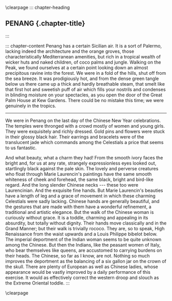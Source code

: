 \clearpage
::: chapter-heading
## PENANG {.chapter-title}
:::

::: chapter-content
Penang has a certain Sicilian air. It is a sort of Palermo, lacking
indeed the architecture and the orange groves, those characteristically
Mediterranean amenities, but rich in a tropical wealth of wicker huts
and naked children, of coco palms and jungle. Walking on the Peak, we
found ourselves at a certain point looking down an almost precipitous
ravine into the forest. We were in a fold of the hills, shut off from
the sea breeze. It was prodigiously hot, and from the dense green tangle
below us there came up a thick and hardly breathable steam, that smelt
like that first hot and sweetish puff of air which fills your nostrils
and condenses in blinding moisture on your spectacles, as you open the
door of the Great Palm House at Kew Gardens. There could be no mistake
this time; we were genuinely in the tropics.

***

We were in Penang on the last day of the Chinese New Year celebrations.
The temples were thronged with a crowd mostly of women and young girls.
They were exquisitely and richly dressed. Gold pins and flowers were
stuck in their glossy black hair. Their earrings and bracelets were of
the translucent jade which commands among the Celestials a price that
seems to us fantastic.

And what beauty, what a charm they had! From the smooth ivory faces the
bright and, for us at any rate, strangely expressionless eyes looked
out, startlingly black against the pale skin. The lovely and perverse
creatures who float through Marie Laurencin's paintings have the same
smooth whiteness of cheek and forehead, the same black, bright and
bird-like regard. And the long slender Chinese necks --- these too were
Laurencinian. And the exquisite fine hands. But Marie Laurencin's
beauties have a length of leg and a grace of movement in which these
charming Celestials were sadly lacking. Chinese hands are generally
beautiful, and the gestures that are made with them have a wonderful
refinement, a traditional and artistic elegance. But the walk of the
Chinese woman is curiously without grace. It is a toddle, charming and
appealing in its absurdity, but totally without dignity. Their hands
move classically and in the Grand Manner; but their walk is trivially
rococo. They are, so to speak, High Renaissance from the waist upwards
and a Louis Philippe bibelot below. The imperial deportment of the
Indian woman seems to be quite unknown among the Chinese. But then the
Indians, like the peasant women of Italy, who bear themselves like
queens, are accustomed to carrying burdens on their heads. The Chinese,
so far as I know, are not. Nothing so much improves the deportment as
the balancing of a six gallon jar on the crown of the skull. There are
plenty of European as well as Chinese ladies, whose appearance would be
vastly improved by a daily performance of this exercise. It would as
effectively correct the western droop and slouch as the Extreme Oriental
toddle.
:::


\clearpage
